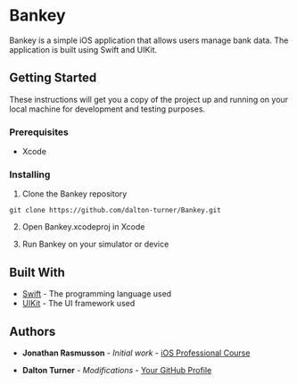 # Bankey

Bankey is a simple iOS application that allows users manage bank data. The application is built using Swift and UIKit.

## Getting Started

These instructions will get you a copy of the project up and running on your local machine for development and testing purposes.

### Prerequisites

- Xcode

### Installing

1. Clone the Bankey repository
```
git clone https://github.com/dalton-turner/Bankey.git
```
2. Open Bankey.xcodeproj in Xcode

3. Run Bankey on your simulator or device

## Built With

- [Swift](https://swift.org/) - The programming language used
- [UIKit](https://developer.apple.com/documentation/uikit) - The UI framework used

## Authors

- **Jonathan Rasmusson** - _Initial work_ - [iOS Professional Course]([https://www.udemy.com/ios-professional-course/](https://www.udemy.com/share/105EI43@yKXfGA6Ao-P_P2UeP9BdBy9PgaxH93pCrBu3-GzgqOGlR0Tu97NY1cDCQ3H3QOmj/))

- **Dalton Turner** - _Modifications_ - [Your GitHub Profile](https://github.com/dalton-turner)
